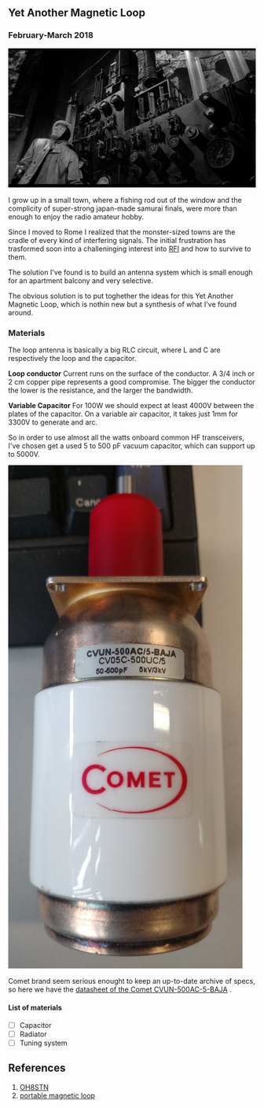 ## Yet Another Magnetic Loop
### February-March 2018

![Young Frankenstein](../../images/youngfrankenstein.jpg)

I grow up in a small town, where a fishing rod out of the window and the complicity of super-strong japan-made samurai finals, were more than enough to enjoy the radio amateur hobby.

Since I moved to Rome I realized that the monster-sized towns are the cradle of every kind of interfering signals.  The initial frustration has trasformed soon into a challeninging interest into [RFI](https://en.wikipedia.org/wiki/Electromagnetic_interference) and how to survive to them.

The solution I've found is to build an antenna system which is small enough for an apartment balcony and very selective.

The obvious solution is to put toghether the ideas for this Yet Another Magnetic Loop, which is nothin new but a synthesis of what I've found around.


### Materials

The loop antenna is basically a big RLC circuit, where L and C are respectively the loop and the capacitor.

__Loop conductor__ Current runs on the surface of the conductor.  A 3/4 inch or 2 cm copper pipe represents a good compromise.  The bigger the conductor the lower is the resistance, and the larger the bandwidth. 

__Variable Capacitor__ For 100W we should expect at least 4000V between the plates of the capacitor.  On a variable air capacitor, it takes just 1mm for 3300V to generate and arc.

So in order to use almost all the watts onboard common HF transceivers, I've chosen get a used 5 to 500 pF vacuum capacitor, which can support up to 5000V.

![Comet CVUN-500AC-5-BAJA variable capacitor](images/CVUN-500AC-5-BAJA.jpg?s=200)

Comet brand seem serious enought to keep an up-to-date archive of specs, so here we have the [datasheet of the Comet CVUN-500AC-5-BAJA](docs/CVUN-500AC-5-BAJA.pdf) .


#### List of materials

- [ ] Capacitor
- [ ] Radiator
- [ ] Tuning system

## References

1. [OH8STN](https://oh8stn.org/)
2. [portable magnetic loop ](https://oh8stn.org/blog/2017/02/09/diy-man-portable-magnetic-loop-antenna/)



